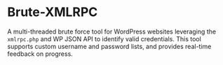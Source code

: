 # Brute-XMLRPC
A multi-threaded brute force tool for WordPress websites leveraging the `xmlrpc.php` and WP JSON API to identify valid credentials. This tool supports custom username and password lists, and provides real-time feedback on progress.
